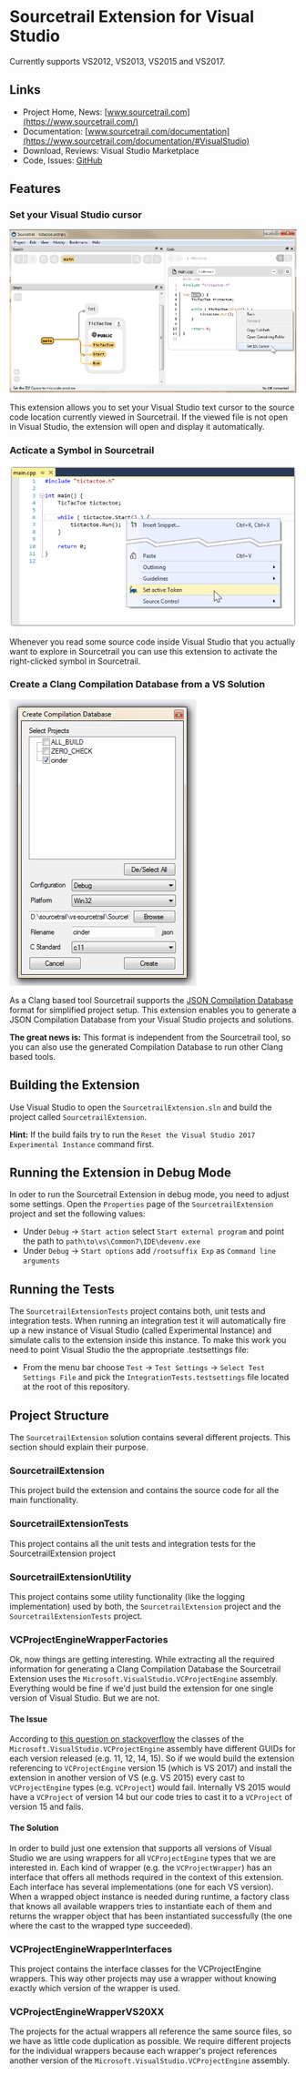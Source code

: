# Sourcetrail Extension for Visual Studio
Currently supports VS2012, VS2013, VS2015 and VS2017.

## Links
* Project Home, News: [www.sourcetrail.com](https://www.sourcetrail.com/) 
* Documentation: [www.sourcetrail.com/documentation](https://www.sourcetrail.com/documentation/#VisualStudio) 
* Download, Reviews: Visual Studio Marketplace 
* Code, Issues: [GitHub](https://github.com/CoatiSoftware/vs-sourcetrail) 

## Features

### Set your Visual Studio cursor
![](https://github.com/CoatiSoftware/vs-sourcetrail/blob/master/images/vs_extension_use_in_sourcetrail.png)

This extension allows you to set your Visual Studio text cursor to the source code location currently viewed in Sourcetrail. If the viewed file is not open in Visual Studio, the extension will open and display it automatically.

### Acticate a Symbol in Sourcetrail
![](https://github.com/CoatiSoftware/vs-sourcetrail/blob/master/images/vs_extension_use_in_visual_studio.png)

Whenever you read some source code inside Visual Studio that you actually want to explore in Sourcetrail you can use this extension to activate the right-clicked symbol in Sourcetrail. 

### Create a Clang Compilation Database from a VS Solution
![](https://github.com/CoatiSoftware/vs-sourcetrail/blob/master/images/vs_extension_dialog.png)

As a Clang based tool Sourcetrail supports the [JSON Compilation Database](https://clang.llvm.org/docs/JSONCompilationDatabase.html) format for simplified project setup. This extension enables you to generate a JSON Compilation Database from your Visual Studio projects and solutions. 

__The great news is:__ This format is independent from the Sourcetrail tool, so you can also use the generated Compilation Database to run other Clang based tools.

## Building the Extension
Use Visual Studio to open the `SourcetrailExtension.sln` and build the project called `SourcetrailExtension`. 

__Hint:__ If the build fails try to run the `Reset the Visual Studio 2017 Experimental Instance` command first. 

## Running the Extension in Debug Mode
In oder to run the Sourcetrail Extension in debug mode, you need to adjust some settings. Open the `Properties` page of the `SourcetrailExtension` project and set the following values:
* Under `Debug` -> `Start action` select `Start external program` and point the path to `path\to\vs\Common7\IDE\devenv.exe`
* Under `Debug` -> `Start options` add `/rootsuffix Exp` as `Command line arguments`

## Running the Tests
The `SourcetrailExtensionTests` project contains both, unit tests and integration tests. When running an integration test it will automatically fire up a new instance of Visual Studio (called Experimental Instance) and simulate calls to the extension inside this instance. To make this work you need to point Visual Studio the the appropriate .testsettings file: 
* From the menu bar choose `Test` -> `Test Settings` -> `Select Test Settings File` and pick the `IntegrationTests.testsettings` file located at the root of this repository.

## Project Structure
The `SourcetrailExtension` solution contains several different projects. This section should explain their purpose.

### SourcetrailExtension
This project build the extension and contains the source code for all the main functionality.

### SourcetrailExtensionTests
This project contains all the unit tests and integration tests for the SourcetrailExtension project

### SourcetrailExtensionUtility
This project contains some utility functionality (like the logging implementation) used by both, the `SourcetrailExtension` project and the `SourcetrailExtensionTests` project.

### VCProjectEngineWrapperFactories
Ok, now things are getting interesting. While extracting all the required information for generating a Clang Compilation Database the Sourcetrail Extension uses the `Microsoft.VisualStudio.VCProjectEngine` assembly. Everything would be fine if we'd just build the extension for one single version of Visual Studio. But we are not. 

#### The Issue
According to [this question on stackoverflow](https://stackoverflow.com/questions/44288050/typecast-fails-when-visual-studio-extension-uses-reference-to-older-assembly) the classes of the `Microsoft.VisualStudio.VCProjectEngine` assembly have different GUIDs for each version released (e.g. 11, 12, 14, 15). So if we would build the extension referencing to `VCProjectEngine` version 15 (which is VS 2017) and install the extension in another version of VS (e.g. VS 2015) every cast to `VCProjectEngine` types (e.g. `VCProject`) would fail. Internally VS 2015 would have a `VCProject` of version 14 but our code tries to cast it to a `VCProject` of version 15 and fails. 

#### The Solution
In order to build just one extension that supports all versions of Visual Studio we are using wrappers for all `VCProjectEngine` types that we are interested in. Each kind of wrapper (e.g. the `VCProjectWrapper`) has an interface that offers all methods required in the context of this extension. Each interface has several implementations (one for each VS version). When a wrapped object instance is needed during runtime, a factory class that knows all available wrappers tries to instantiate each of them and returns the wrapper object that has been instantiated successfully (the one where the cast to the wrapped type succeeded).

### VCProjectEngineWrapperInterfaces
This project contains the interface classes for the VCProjectEngine wrappers. This way other projects may use a wrapper without knowing exactly which version of the wrapper is used.

### VCProjectEngineWrapperVS20XX
The projects for the actual wrappers all reference the same source files, so we have as little code duplication as possible. We require different projects for the individual wrappers because each wrapper's project references another version of the `Microsoft.VisualStudio.VCProjectEngine` assembly.

